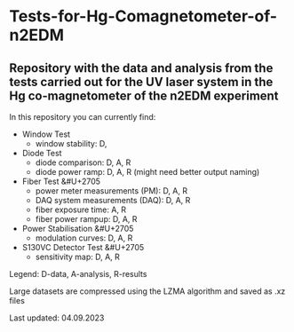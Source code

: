 # Tests-for-Hg-Comagnetometer-of-n2EDM
## Repository with the data and analysis from the tests carried out for the UV laser system in the Hg co-magnetometer of the n2EDM experiment

In this repository you can currently find:
- Window Test
  - window stability: D, 
- Diode Test
  - diode comparison: D, A, R
  - diode power ramp: D, A, R (might need better output naming)
- Fiber Test &#U+2705
  - power meter measurements (PM): D, A, R
  - DAQ system measurements (DAQ): D, A, R
  - fiber exposure time: A, R
  - fiber power rampup: D, A, R
- Power Stabilisation &#U+2705
  - modulation curves: D, A, R
- S130VC Detector Test &#U+2705
  - sensitivity map: D, A, R

Legend: D-data, A-analysis, R-results

Large datasets are compressed using the LZMA algorithm and saved as .xz files

Last updated: 04.09.2023
